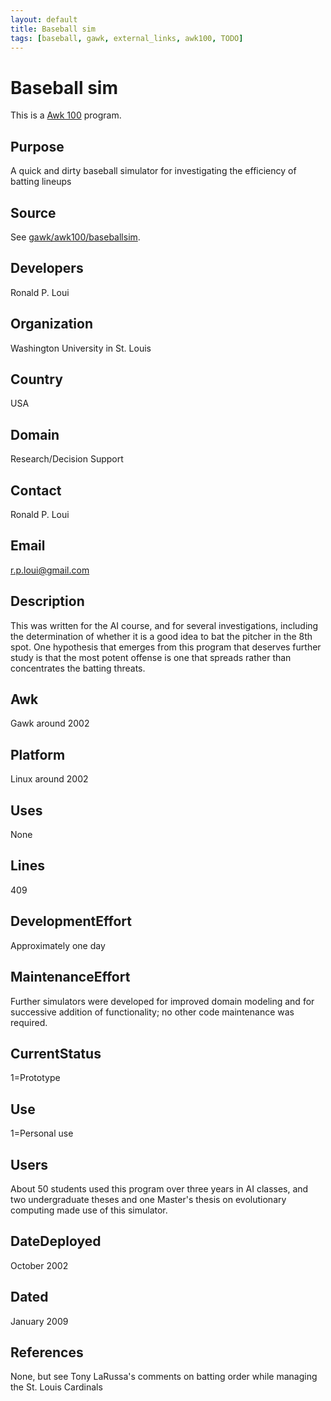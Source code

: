 ```yaml
---
layout: default
title: Baseball sim
tags: [baseball, gawk, external_links, awk100, TODO]
---
```


# Baseball sim

This is a [Awk 100][1] program.

## Purpose

A quick and dirty baseball simulator for investigating the efficiency
of batting lineups

## Source

See [gawk/awk100/baseballsim][2].

## Developers

Ronald P. Loui 

## Organization

Washington University in St. Louis 

## Country

USA 

## Domain

Research/Decision Support 

## Contact

Ronald P. Loui 

## Email

<r.p.loui@gmail.com>

## Description

This was written for the AI course, and for several investigations,
including the determination of whether it is a good idea to bat the
pitcher in the 8th spot.  One hypothesis that emerges from this program
that deserves further study is that the most potent offense is one that
spreads rather than concentrates the batting threats.

## Awk

Gawk around 2002 

## Platform

Linux around 2002 

## Uses

None 

## Lines

409 

## DevelopmentEffort

Approximately one day 

## MaintenanceEffort

Further simulators were developed for improved domain modeling and
for successive addition of functionality; no other code maintenance
was required.

## CurrentStatus

1=Prototype 

## Use

1=Personal use 

## Users

About 50 students used this program over three years in AI classes,
and two undergraduate theses and one Master's thesis on evolutionary
computing made use of this simulator.

## DateDeployed

October 2002 

## Dated

January 2009 

## References

None, but see Tony LaRussa's comments on batting order while managing
the St. Louis Cardinals

[1]: http://awk.info/?awk100
[2]: http://code.google.com/p/lawker/source/browse/fridge/gawk/awk100/baseballsim

